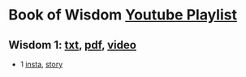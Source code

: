 # Book of Wisdom [Youtube Playlist](https://www.youtube.com/playlist?list=PLCtMyepA6BqCYThYU2n78HZ7fYbu6RjV9)

## Wisdom 1: [txt](../../txts/Wisdom_1aarm.txt), [pdf](../../pdfs/Wisdom_1.pdf), [video](https://www.youtube.com/watch?v=uRO2BiAah7U)
- 1 [insta](../../insta/Wisdom/Wisdom1-1-insta-title.jpg), [story](../../stories/Wisdom/Wisdom1-1-insta-title-story.jpg)
